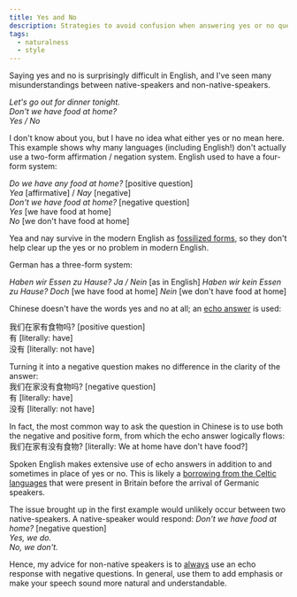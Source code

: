 ```yaml
---
title: Yes and No
description: Strategies to avoid confusion when answering yes or no questions in English
tags:
  - naturalness
  - style
---
```

Saying yes and no is surprisingly difficult in English, and I've seen many misunderstandings between native-speakers and non-native-speakers.

*Let's go out for dinner tonight.      
Don't we have food at home?   
Yes / No*  

I don't know about you, but I have no idea what either yes or no mean here. This example shows why many languages (including English!) don't actually use a two-form affirmation / negation system. English used to have a four-form system:  

*Do we have any food at home?* [positive question]  
*Yea* [affirmative] / *Nay* [negative]  
*Don't we have food at home?* [negative question]  
*Yes* [we have food at home]  
*No* [we don't have food at home]  

Yea and nay survive in the modern English as <a href="https://en.wikipedia.org/wiki/Fossilization_%28linguistics%29" target="_blank">fossilized forms</a>, so they don't help clear up the yes or no problem in modern English.

German has a three-form system:

*Haben wir Essen zu Hause?*
*Ja / Nein* [as in English]
*Haben wir kein Essen zu Hause?*
*Doch* [we have food at home]
*Nein* [we don't have food at home]

Chinese doesn't have the words yes and no at all; an <a href="https://en.wikipedia.org/wiki/Echo_answer" target="_blank">echo answer</a> is used:

我们在家有食物吗? [positive question]  
有 [literally: have]  
没有 [literally: not have]   

Turning it into a negative question makes no difference in the clarity of the answer:  
我们在家没有食物吗? [negative question]  
有 [literally: have]  
没有 [literally: not have]

In fact, the most common way to ask the question in Chinese is to use both the negative and positive form, from which the echo answer logically flows:  
我们在家有没有食物?
[literally: We at home have don't have food?]  

Spoken English makes extensive use of echo answers in addition to and sometimes in place of yes or no. This is likely a <a href="https://en.wikipedia.org/wiki/Brittonicisms_in_English" target="_blank">borrowing from the Celtic languages</a> that were present in Britain before the arrival of Germanic speakers.

The issue brought up in the first example would unlikely occur between two native-speakers. A native-speaker would respond:
*Don't we have food at home?* [negative question]  
*Yes, we do.*  
*No, we don't.*  

Hence, my advice for non-native speakers is to <u>always</u> use an echo response with negative questions. In general, use them to add emphasis or make your speech sound more natural and understandable.

